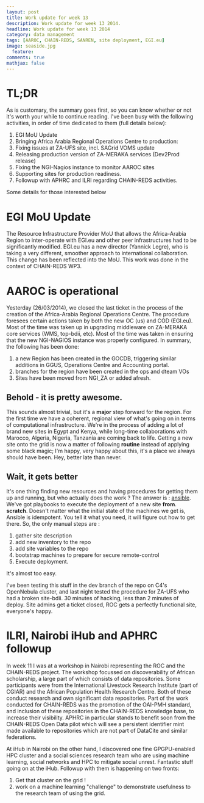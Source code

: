 ```yaml
---
layout: post
title: Work update for week 13
description: Work update for week 13 2014.
headline: Work update for week 13 2014
category: data management
tags: [AAROC, CHAIN-REDS, SANREN, site deployment, EGI.eu]
image: seaside.jpg
  feature: 
comments: true 
mathjax: false
---
```

# TL;DR

As is customary, the summary goes first, so you can know whether or not it's worth your while to continue reading. I've been busy with the following activities, in order of time dedicated to them (full details below):

 1. EGI MoU Update
 1. Bringing Africa Arabia Regional Operations Centre to production: 
  1. Fixing issues at ZA-UFS site, incl. SAGrid VOMS update
  1. Releasing production version of ZA-MERAKA services (Dev2Prod release)
  1. Fixing the NGI-Nagios instance to monitor AAROC sites
  1. Supporting sites for production readiness.
 1. Followup with APHRC and ILRI regarding CHAIN-REDS activities. 

Some details for those interested below

# EGI MoU Update

The Resource Infrastructure Provider MoU that allows the Africa-Arabia Region to inter-operate with EGI.eu and other peer infrastructures had to be significantly modified. EGI.eu has a new director (Yannick Legre), who is taking a very different, smoother approach to international collaboration. This change has been reflected into the MoU. This work was done in the context of CHAIN-REDS WP3.

# AAROC is operational

Yesterday (26/03/2014), we closed the last ticket in the process of the creation of the Africa-Arabia Regional Operations Centre. The procedure foresees certain actions taken by both the new OC (us) and COD (EGI.eu). Most of the time was taken up in upgrading middleware on ZA-MERAKA core services (WMS, top-bdii, etc). Most of the time was taken in ensuring that the new NGI-NAGIOS instance was properly configured. In summary, the following has been done: 
 
 1. a new Region has been created in the GOCDB, triggering similar additions in GGUS, Operations Centre and Accounting portal.
 1. branches for the region have been created in the ops and dteam VOs
 1. Sites have been moved from NGI_ZA or added afresh.

## Behold - it is pretty awesome.

This sounds almost trivial, but it's a **major** step forward for the region. For the first time we have a coherent, regional view of what's going on in terms of computational infrastructure. We're in the process of adding a lot of brand new sites in Egypt and Kenya, while long-time collaborations with Marocco, Algeria, Nigeria, Tanzania are coming back to life. Getting a new site onto the grid is now a matter of following **routine** instead of applying some black magic; I'm happy, very happy about this, it's a place we always should have been. Hey, better late than never.

## Wait, it gets better 

It's one thing finding new resources and having procedures for getting them up and running, but who actually does the work ? The answer is : [ansible](http://www.ansible.com). We've got playbooks to execute the deployment of a new site **from**. **scratch**. Doesn't matter what the initial state of the machines we get is, Ansible is idempotent. You tell it what you need, it will figure out how to get there. So, the only manual steps are :
 
 1. gather site description
 1. add new inventory to the repo 
 1. add site variables to the repo
 1. bootstrap machines to prepare for secure remote-control
 1. Execute deployment. 

It's almost too easy.

I've been testing this stuff in the dev branch of the repo on C4's OpenNebula cluster, and last night tested the procedure for ZA-UFS who had a broken site-bdii. 30 minutes of hacking, less than 2 minutes of deploy. Site admins get a ticket closed, ROC gets a perfectly functional site, everyone's happy. 

# ILRI, Nairobi iHub and APHRC followup

In week 11 I was at a workshop in Nairobi representing the ROC and the CHAIN-REDS project. The workshop focussed on discoverability of African scholarship, a large part of which consists of data repositories. Some participants were from the International Livestock Research Institute (part of CGIAR) and the African Population Health Research Centre. Both of these conduct research and own significant data repositories. Part of the work conducted for CHAIN-REDS was the promotion of the OAI-PMH standard, and inclusion of these repositories in the CHAIN-REDS knowledge base, to increase their visibility. APHRC in particular stands to benefit soon from the CHAIN-REDS Open Data pilot which will see a persistent identifier mint made available to repositories which are not part of DataCite and similar federations. 

At iHub in Nairobi on the other hand, I discovered one fine GPGPU-enabled HPC cluster and a social sciences research team who are using machine learning, social networks and HPC to mitigate social unrest. Fantastic stuff going on at the iHub. Followup with them is happening on two fronts:
 
 1. Get that cluster on the grid ! 
 1. work on a machine learning "challenge" to demonstrate usefulness to the research team of using the grid.
 
